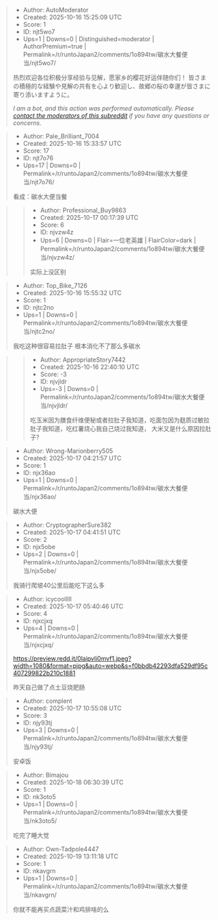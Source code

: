 > - Author: AutoModerator
> - Created: 2025-10-16 15:25:09 UTC
> - Score: 1
> - ID: njt5wo7
> - Ups=1 | Downs=0 | Distinguished=moderator | AuthorPremium=true | Permalink=/r/runtoJapan2/comments/1o894tw/碳水大餐便当/njt5wo7/
>
> 热烈欢迎各位积极分享经验与见解，愿家乡的樱花好运伴随你们！
> 皆さまの積極的な経験や見解の共有を心より歓迎し、故郷の桜の幸運が皆さまに寄り添いますように。
> 
> *I am a bot, and this action was performed automatically. Please [contact the moderators of this subreddit](/message/compose/?to=/r/runtoJapan2) if you have any questions or concerns.*

> - Author: Pale_Brilliant_7004
> - Created: 2025-10-16 15:33:57 UTC
> - Score: 17
> - ID: njt7o76
> - Ups=17 | Downs=0 | Permalink=/r/runtoJapan2/comments/1o894tw/碳水大餐便当/njt7o76/
>
> 看成：碳水大便当餐

>> - Author: Professional_Buy9863
>> - Created: 2025-10-17 00:17:39 UTC
>> - Score: 6
>> - ID: njvzw4z
>> - Ups=6 | Downs=0 | Flair=一位老英雄 | FlairColor=dark | Permalink=/r/runtoJapan2/comments/1o894tw/碳水大餐便当/njvzw4z/
>>
>> 实际上没区别

> - Author: Top_Bike_7126
> - Created: 2025-10-16 15:55:32 UTC
> - Score: 1
> - ID: njtc2no
> - Ups=1 | Downs=0 | Permalink=/r/runtoJapan2/comments/1o894tw/碳水大餐便当/njtc2no/
>
> 我吃这种很容易拉肚子 根本消化不了那么多碳水

>> - Author: AppropriateStory7442
>> - Created: 2025-10-16 22:40:10 UTC
>> - Score: -3
>> - ID: njvjldr
>> - Ups=-3 | Downs=0 | Permalink=/r/runtoJapan2/comments/1o894tw/碳水大餐便当/njvjldr/
>>
>> 吃玉米因为膳食纤维便秘或者拉肚子我知道，吃面包因为麸质过敏拉肚子我知道，吃红薯烧心我自己烧过我知道， 大米又是什么原因拉肚子?

> - Author: Wrong-Marionberry505
> - Created: 2025-10-17 04:21:57 UTC
> - Score: 1
> - ID: njx36ao
> - Ups=1 | Downs=0 | Permalink=/r/runtoJapan2/comments/1o894tw/碳水大餐便当/njx36ao/
>
> 碳水大便

> - Author: CryptographerSure382
> - Created: 2025-10-17 04:41:51 UTC
> - Score: 2
> - ID: njx5obe
> - Ups=2 | Downs=0 | Permalink=/r/runtoJapan2/comments/1o894tw/碳水大餐便当/njx5obe/
>
> 我骑行爬坡40公里后能吃下这么多

> - Author: icycoolllll
> - Created: 2025-10-17 05:40:46 UTC
> - Score: 4
> - ID: njxcjxq
> - Ups=4 | Downs=0 | Permalink=/r/runtoJapan2/comments/1o894tw/碳水大餐便当/njxcjxq/
>
> https://preview.redd.it/0laipvli0mvf1.jpeg?width=1080&format=pjpg&auto=webp&s=f0bbdb42293dfa529df95c407299822b210c1881
> 
> 昨天自己做了点土豆烧肥肠

> - Author: complent
> - Created: 2025-10-17 10:55:08 UTC
> - Score: 3
> - ID: njy93tj
> - Ups=3 | Downs=0 | Permalink=/r/runtoJapan2/comments/1o894tw/碳水大餐便当/njy93tj/
>
> 安卓饭

> - Author: Bimajou
> - Created: 2025-10-18 06:30:39 UTC
> - Score: 1
> - ID: nk3oto5
> - Ups=1 | Downs=0 | Permalink=/r/runtoJapan2/comments/1o894tw/碳水大餐便当/nk3oto5/
>
> 吃完了睡大觉

> - Author: Own-Tadpole4447
> - Created: 2025-10-19 13:11:18 UTC
> - Score: 1
> - ID: nkavgrn
> - Ups=1 | Downs=0 | Permalink=/r/runtoJapan2/comments/1o894tw/碳水大餐便当/nkavgrn/
>
> 你就不能再买点蔬菜汁和鸡排啥的么
